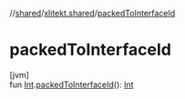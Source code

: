 //[shared](../../index.md)/[xlitekt.shared](index.md)/[packedToInterfaceId](packed-to-interface-id.md)

# packedToInterfaceId

[jvm]\
fun [Int](https://kotlinlang.org/api/latest/jvm/stdlib/kotlin/-int/index.html).[packedToInterfaceId](packed-to-interface-id.md)(): [Int](https://kotlinlang.org/api/latest/jvm/stdlib/kotlin/-int/index.html)

